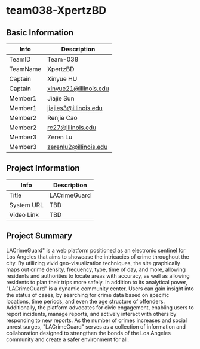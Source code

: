 # team038-XpertzBD

## Basic Information

|   Info      |        Description     |
| ----------- | ---------------------- |
| TeamID      |        Team-038        |
| TeamName    |         XpertzBD       |
| Captain     |        Xinyue HU       |
| Captain     | xinyue21@illinois.edu  |
| Member1     |       Jiajie Sun       |
| Member1     |  jiajies3@illinois.edu |
| Member2     |       Renjie Cao       |
| Member2     |    rc27@illinois.edu   |
| Member3     |        Zeren Lu        |
| Member3     | zerenlu2@illinois.edu  |

## Project Information

|   Info      |        Description     |
| ----------- | ---------------------- |
|  Title      |      LACrimeGuard      |
| System URL  |           TBD          |
| Video Link  |           TBD          |

## Project Summary

LACrimeGuard" is a web platform positioned as an electronic sentinel for Los Angeles that aims to showcase the intricacies of crime throughout the city. By utilizing vivid geo-visualization techniques, the site graphically maps out crime density, frequency, type, time of day, and more, allowing residents and authorities to locate areas with accuracy, as well as allowing residents to plan their trips more safely. In addition to its analytical power, "LACrimeGuard" is a dynamic community center. Users can gain insight into the status of cases, by searching for crime data based on specific locations, time periods, and even the age structure of offenders. Additionally, the platform advocates for civic engagement, enabling users to report incidents, manage reports, and actively interact with others by responding to new reports. As the number of crimes increases and social unrest surges, "LACrimeGuard" serves as a collection of information and collaboration designed to strengthen the bonds of the Los Angeles community and create a safer environment for all.
